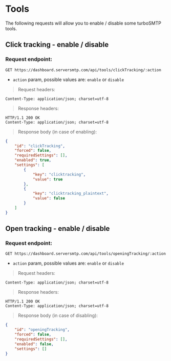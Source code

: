 # Tools

The following requests will allow you to enable / disable some turboSMTP tools.

## Click tracking - enable / disable

### Request endpoint:

`
GET https://dashboard.serversmtp.com/api/tools/clickTracking/:action
`

- `action` param, possible values are: `enable` or `disable`

> Request headers:

```
Content-Type: application/json; charset=utf-8
```

> Response headers:

```
HTTP/1.1 200 OK
Content-Type: application/json; charset=utf-8
```

> Response body (in case of enabling):

```json
{
    "id": "clickTracking",
    "forced": false,
    "requiredSettings": [],
    "enabled": true,
    "settings": [
        {
            "key": "clicktracking",
            "value": true
        },
        {
            "key": "clicktracking_plaintext",
            "value": false
        }
    ]
}
```

## Open tracking - enable / disable

### Request endpoint:

`
GET https://dashboard.serversmtp.com/api/tools/openingTracking/:action
`

- `action` param, possible values are: `enable` or `disable`

> Request headers:

```
Content-Type: application/json; charset=utf-8
```

> Response headers:

```
HTTP/1.1 200 OK
Content-Type: application/json; charset=utf-8
```

> Response body (in case of disabling):

```json
{
    "id": "openingTracking",
    "forced": false,
    "requiredSettings": [],
    "enabled": false,
    "settings": []
}
```